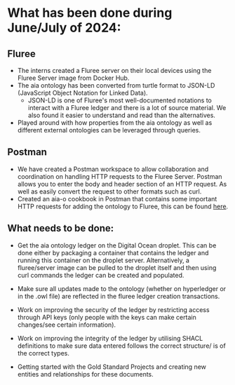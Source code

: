 # What has been done during June/July of 2024:

## Fluree

- The interns created a Fluree server on their local devices using the Fluree Server image from Docker Hub.
- The aia ontology has been converted from turtle format to JSON-LD (JavaScript Object Notation for Linked Data).
  - JSON-LD is one of Fluree's most well-documented notations to interact with a Fluree ledger and there is a lot of source material. We also found it easier to understand and read than the alternatives. 
- Played around with how properties from the aia ontology as well as different external ontologies can be leveraged through queries.


## Postman

- We have created a Postman workspace to allow collaboration and coordination on handling HTTP requests to the Fluree Server. Postman allows you to enter the body and header section of an HTTP request. As well as easily convert the request to other formats such as curl. 
- Created an aia-o cookbook in Postman that contains some important HTTP requests for adding the ontology to Fluree, this can be found [here](https://documenter.getpostman.com/view/36457813/2sA3dyiBBW).


## What needs to be done:
- Get the aia ontology ledger on the Digital Ocean droplet.  This can be done either by packaging a container that contains the ledger and running this container on the droplet server.  Alternatively, a fluree/server image can be pulled to the droplet itself and then using curl commands the ledger can be created and populated.

- Make sure all updates made to the ontology (whether on hyperledger or in the .owl file) are reflected in the fluree ledger creation transactions.

- Work on improving the security of the ledger by restricting access through API keys (only people with the keys can make certain changes/see certain information).

- Work on improving the integrity of the ledger by utilising SHACL definitions to make sure data entered follows the correct structure/ is of the correct types.

- Getting started with the Gold Standard Projects and creating new entities and relationships for these documents. 
